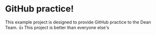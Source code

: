GitHub practice!
================

This example project is designed to provide GitHub practice to the Dean Team. :thumbsup:
This project is better than everyone else's
